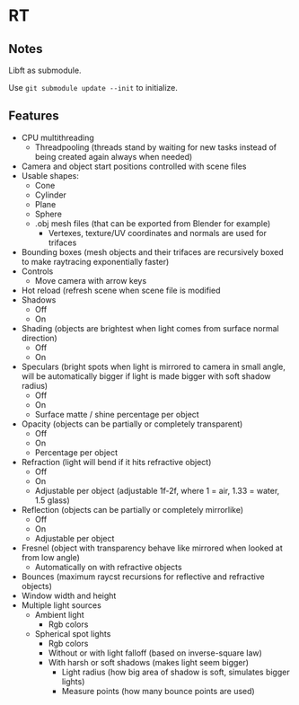 # RT

## Notes

Libft as submodule.

Use ```git submodule update --init``` to initialize.

## Features
- CPU multithreading
  - Threadpooling (threads stand by waiting for new tasks instead of being created again always when needed)
- Camera and object start positions controlled with scene files
- Usable shapes:
  - Cone
  - Cylinder
  - Plane
  - Sphere
  - .obj mesh files (that can be exported from Blender for example)
    - Vertexes, texture/UV coordinates and normals are used for trifaces
- Bounding boxes (mesh objects and their trifaces are recursively boxed to make raytracing exponentially faster)
- Controls
  - Move camera with arrow keys
- Hot reload (refresh scene when scene file is modified
- Shadows
  - Off
  - On
- Shading (objects are brightest when light comes from surface normal direction)
  - Off
  - On
- Speculars (bright spots when light is mirrored to camera in small angle, will be automatically bigger if light is made bigger with soft shadow radius)
  - Off
  - On
  - Surface matte / shine percentage per object
- Opacity (objects can be partially or completely transparent)
  - Off
  - On
  - Percentage per object
- Refraction (light will bend if it hits refractive object)
  - Off
  - On
  - Adjustable per object (adjustable 1f-2f, where 1 = air, 1.33 = water, 1.5 glass)
- Reflection (objects can be partially or completely mirrorlike)
  - Off
  - On
  - Adjustable per object
- Fresnel (object with transparency behave like mirrored when looked at from low angle)
  - Automatically on with refractive objects
- Bounces (maximum raycst recursions for reflective and refractive objects)
- Window width and height
- Multiple light sources
  - Ambient light
    - Rgb colors
  - Spherical spot lights
    - Rgb colors
    - Without or with light falloff (based on inverse-square law)
    - With harsh or soft shadows (makes light seem bigger)
      - Light radius (how big area of shadow is soft, simulates bigger lights)
      - Measure points (how many bounce points are used)
